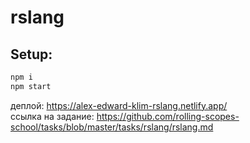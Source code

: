 # rslang

## Setup:
```sh
npm i
npm start
```


деплой: https://alex-edward-klim-rslang.netlify.app/  
ссылка на задание: https://github.com/rolling-scopes-school/tasks/blob/master/tasks/rslang/rslang.md

